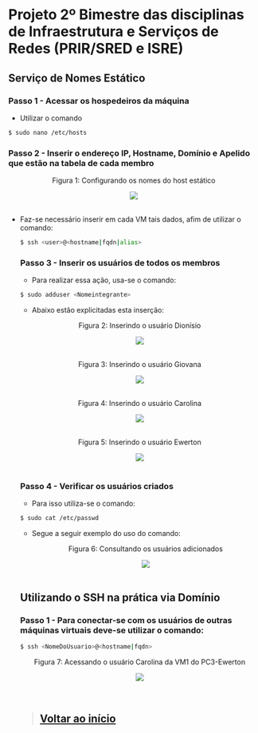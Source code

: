 # Projeto 2º Bimestre das disciplinas de Infraestrutura e Serviços de Redes (PRIR/SRED e ISRE)

## Serviço de Nomes Estático

### Passo 1 - Acessar os hospedeiros da máquina

- Utilizar o comando

```bash
$ sudo nano /etc/hosts
```

### Passo 2 - Inserir o endereço IP, Hostname, Domínio e Apelido que estão na tabela de cada membro

<div align="center">
  <p>Figura 1: Configurando os nomes do host estático</p>
  <img src='../Imagens/etapa7-IP-hostname-Dom-Apel.png'>
  <br><br>
</div>
	
* Faz-se necessário inserir em cada VM tais dados, afim de utilizar o comando:
	
	```bash
	$ ssh <user>@<hostname|fqdn|alias>
	```
	### Passo 3 - Inserir os usuários de todos os membros
	
	* Para realizar essa ação, usa-se o comando:
	
	```bash
	$ sudo adduser <Nomeintegrante>
	```
	
	* Abaixo estão explicitadas esta inserção:
	
	<div align="center">
	  <p>Figura 2: Inserindo o usuário Dionísio</p>
	  <img src='../Imagens/etapa7-usuario-dionísio.png'>
	  <br><br>
        </div>
	
	<div align="center">
	  <p>Figura 3: Inserindo o usuário Giovana</p>
	  <img src='../Imagens/etapa7-usuario-giovana.png'>
	  <br><br>
        </div>
	
	<div align="center">
	  <p>Figura 4: Inserindo o usuário Carolina</p>
	  <img src='../Imagens/etapa7-usuario-carolina.png'>
	  <br><br>
        </div>
	
	<div align="center">
	  <p>Figura 5: Inserindo o usuário Ewerton</p>
	  <img src='../Imagens/etapa7-usuario-ewerton.png'>
	  <br><br>
        </div>
	
	### Passo 4 - Verificar os usuários criados
	
	* Para isso utiliza-se o comando:
	
	```bash
	$ sudo cat /etc/passwd
	```
	
	* Segue a seguir exemplo do uso do comando:
	
        <div align="center">
	  <p>Figura 6: Consultando os usuários adicionados</p>
	  <img src='../Imagens/etapa7-consultando-usuarios-add.png'>
	  <br><br>
        </div>
	
	## Utilizando o SSH na prática via Domínio
	
	### Passo 1 - Para conectar-se com os usuários de outras máquinas virtuais deve-se utilizar o comando:
	
	```bash
	$ ssh <NomeDoUsuario>@<hostname|fqdn>
	```
	<div align="center">
	  <p>Figura 7: Acessando o usuário Carolina da VM1 do PC3-Ewerton</p>
	  <img src='../Imagens/etapa7-acess-usu-carolina-do-pc3.png'>
	  <br><br>
        </div>
	
	<br>
	
	> ## <a href="https://github.com/diozenio/914-2022-grupo-5">Voltar ao início<a/>  
